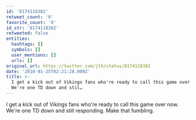 ```yaml
---
id: '8174118382'
retweet_count: '0'
favorite_count: '0'
id_str: '8174118382'
retweeted: false
entities:
  hashtags: []
  symbols: []
  user_mentions: []
  urls: []
original_url: https://twitter.com/jth/status/8174118382
date: '2010-01-25T02:21:28.000Z'
title: >-
  I get a kick out of Vikings fans who're ready to call this game over now.
  We're one TD down and stil…
---
```


I get a kick out of Vikings fans who're ready to call this game over now. We're one TD down and still responding. Make that fumbling.